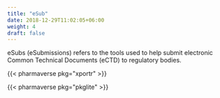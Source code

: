 ```yaml
---
title: "eSub"
date: 2018-12-29T11:02:05+06:00
weight: 4
draft: false
---
```


eSubs (eSubmissions) refers to the tools used to 
help submit electronic Common Technical Documents (eCTD) to 
regulatory bodies.


{{< pharmaverse pkg="xportr" >}}

{{< pharmaverse pkg="pkglite" >}}
